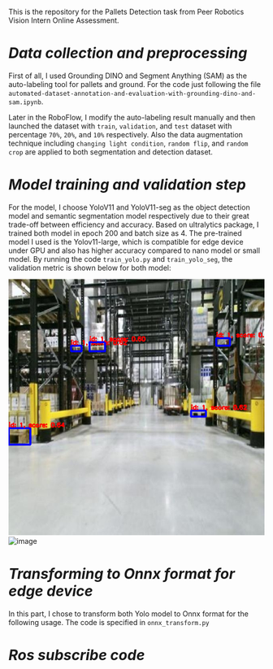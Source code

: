 This is the repository for the Pallets Detection task from Peer Robotics Vision Intern Online Assessment.

# _Data collection and preprocessing_ #
First of all, I used Grounding DINO and Segment Anything (SAM) as the auto-labeling tool for pallets and ground. For the code just following the file `automated-dataset-annotation-and-evaluation-with-grounding-dino-and-sam.ipynb`.

Later in the RoboFlow, I modify the auto-labeling result manually and then launched the dataset with `train`, `validation`, and `test` dataset with percentage `70%`, `20%`, and `10%` respectively. Also the data augmentation technique including `changing light condition`, `random flip`, and `random crop` are applied to both segmentation and detection dataset.

# _Model training and validation step_ #
For the model, I choose YoloV11 and YoloV11-seg as the object detection model and semantic segmentation model respectively due to their great trade-off between efficiency and accuracy. Based on ultralytics package, I trained both model in epoch 200 and batch size as 4. The pre-trained model I used is the Yolov11-large, which is compatible for edge device under GPU and also has higher accuracy compared to nano model or small model. By running the code `train_yolo.py` and `train_yolo_seg`, the validation metric is shown below for both model:

![image](https://github.com/tungyen/Peer_OA/blob/master/res_img/detection_pred.png)
![image](https://github.com/tungyen/Peer_OA/blob/master/res_img/segment_pred.png)

# _Transforming to Onnx format for edge device_ #
In this part, I chose to transform both Yolo model to Onnx format for the following usage. The code is specified in `onnx_transform.py`


# _Ros subscribe code_ #